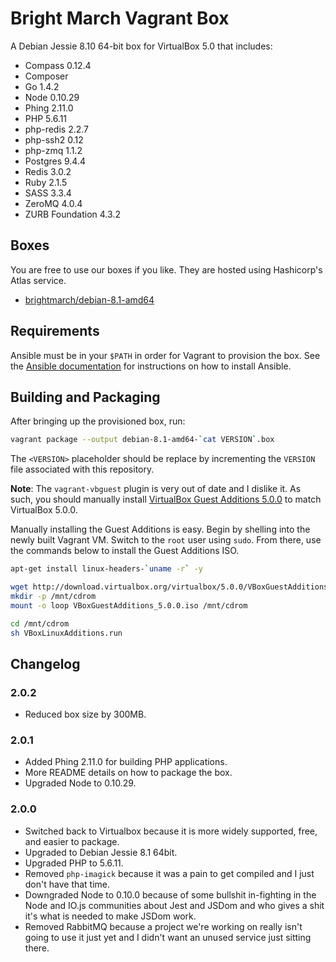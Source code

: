 # Bright March Vagrant Box
A Debian Jessie 8.10 64-bit box for VirtualBox 5.0 that includes:

* Compass 0.12.4
* Composer
* Go 1.4.2
* Node 0.10.29
* Phing 2.11.0
* PHP 5.6.11
* php-redis 2.2.7
* php-ssh2 0.12
* php-zmq 1.1.2
* Postgres 9.4.4
* Redis 3.0.2
* Ruby 2.1.5
* SASS 3.3.4
* ZeroMQ 4.0.4
* ZURB Foundation 4.3.2

## Boxes
You are free to use our boxes if you like. They are hosted using Hashicorp's Atlas service.

* [brightmarch/debian-8.1-amd64](https://atlas.hashicorp.com/brightmarch/boxes/debian-8.1-amd64)

## Requirements
Ansible must be in your `$PATH` in order for Vagrant to provision the box. See the [Ansible documentation](http://docs.ansible.com/intro_installation.html) for instructions on how to install Ansible.

## Building and Packaging
After bringing up the provisioned box, run:

```sh
vagrant package --output debian-8.1-amd64-`cat VERSION`.box
```

The `<VERSION>` placeholder should be replace by incrementing the `VERSION` file associated with this repository.

**Note**: The `vagrant-vbguest` plugin is very out of date and I dislike it. As such, you should manually install [VirtualBox Guest Additions 5.0.0](http://download.virtualbox.org/virtualbox/5.0.0/VBoxGuestAdditions_5.0.0.iso) to match VirtualBox 5.0.0.

Manually installing the Guest Additions is easy. Begin by shelling into the newly built Vagrant VM. Switch to the `root` user using `sudo`. From there, use the commands below to install the Guest Additions ISO.

```sh
apt-get install linux-headers-`uname -r` -y

wget http://download.virtualbox.org/virtualbox/5.0.0/VBoxGuestAdditions_5.0.0.iso
mkdir -p /mnt/cdrom
mount -o loop VBoxGuestAdditions_5.0.0.iso /mnt/cdrom

cd /mnt/cdrom
sh VBoxLinuxAdditions.run
```

## Changelog

### 2.0.2
* Reduced box size by 300MB.

### 2.0.1
* Added Phing 2.11.0 for building PHP applications.
* More README details on how to package the box.
* Upgraded Node to 0.10.29.

### 2.0.0
* Switched back to Virtualbox because it is more widely supported, free, and easier to package.
* Upgraded to Debian Jessie 8.1 64bit.
* Upgraded PHP to 5.6.11.
* Removed `php-imagick` because it was a pain to get compiled and I just don't have that time.
* Downgraded Node to 0.10.0 because of some bullshit in-fighting in the Node and IO.js communities about Jest and JSDom and who gives a shit it's what is needed to make JSDom work. 
* Removed RabbitMQ because a project we're working on really isn't going to use it just yet and I didn't want an unused service just sitting there.
